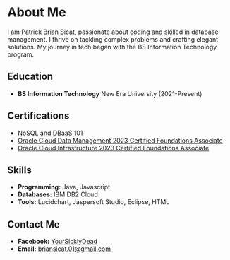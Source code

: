 # About Me

I am Patrick Brian Sicat, passionate about coding and skilled in database management. I thrive on tackling complex problems and crafting elegant solutions. My journey in tech began with the BS Information Technology program.

## Education

- **BS Information Technology**
  New Era University (2021-Present)

## Certifications

- [NoSQL and DBaaS 101](https://courses.cognitiveclass.ai/certificates/37c8a915f41d488889442c2e22227b5b)
- [Oracle Cloud Data Management 2023 Certified Foundations Associate](https://catalog-education.oracle.com/pls/certview/sharebadge?id=991DCAC9F96649DF3636430A4E2F8C477096B252E9859CD8E2764718FBC67A4E)
- [Oracle Cloud Infrastructure 2023 Certified Foundations Associate](https://catalog-education.oracle.com/pls/certview/sharebadge?id=9A813BFC4DDE27647A77C4493DA19219817090F2815DEB153A14A8325F1E0E60)

## Skills

- **Programming:** Java, Javascript
- **Databases:** IBM DB2 Cloud
- **Tools:** Lucidchart, Jaspersoft Studio, Eclipse, HTML

## Contact Me

- **Facebook:** [YourSicklyDead](https://www.facebook.com/YourSicklyDead)
- **Email:** briansicat.01@gmail.com
